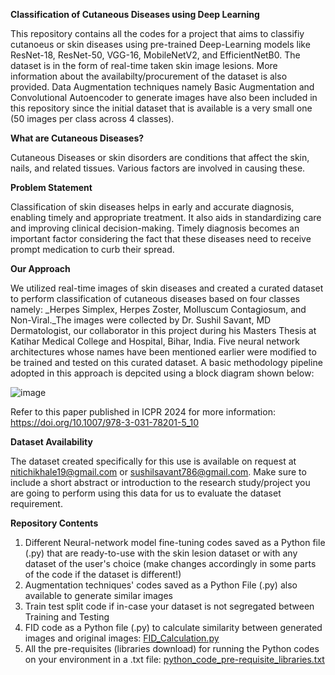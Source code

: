 **Classification of Cutaneous Diseases using Deep Learning**

This repository contains all the codes for a project that aims to classifiy cutanoeus or skin diseases using pre-trained Deep-Learning models like ResNet-18, ResNet-50, VGG-16, MobileNetV2, and EfficientNetB0. The dataset is in the form of real-time taken skin image lesions. More information about the availabilty/procurement of the dataset is also provided. Data Augmentation techniques namely Basic Augmentation and Convolutional Autoencoder to generate images have also been included in this repository since the initial dataset that is available is a very small one (50 images per class across 4 classes).

**What are Cutaneous Diseases?**

Cutaneous Diseases or skin disorders are conditions that affect the skin, nails, and related tissues. Various factors are involved in causing these. 

**Problem Statement**

Classification of skin diseases helps in early and accurate diagnosis, enabling timely and appropriate treatment. It also aids in standardizing care and improving clinical decision-making. Timely diagnosis becomes an important factor considering the fact that these diseases need to receive prompt medication to curb their spread. 

**Our Approach**

We utilized real-time images of skin diseases and created a curated dataset to perform classification of cutaneous diseases based on four classes namely: _Herpes Simplex, Herpes Zoster, Molluscum Contagiosum, and Non-Viral._The images were collected by Dr. Sushil Savant, MD Dermatologist, our collaborator in this project during his Masters Thesis at Katihar Medical College and Hospital, Bihar, India. Five neural network architectures whose names have been mentioned earlier were modified to be trained and tested on this curated dataset. A basic methodology pipeline adopted in this approach is depcited using a block diagram shown below:


![image](https://github.com/user-attachments/assets/de818def-b143-41f4-8e93-0b54c394a1e2)


Refer to this paper published in ICPR 2024 for more information: https://doi.org/10.1007/978-3-031-78201-5_10 

**Dataset Availability** 

The dataset created specifically for this use is available on request at nitichikhale19@gmail.com or sushilsavant786@gmail.com. Make sure to include a short abstract or introduction to the research study/project you are going to perform using this data for us to evaluate the dataset requirement.

**Repository Contents**

1. Different Neural-network model fine-tuning codes saved as a Python file (.py) that are ready-to-use with the skin lesion dataset or with any dataset of the user's choice (make changes accordingly in some parts of the code if the dataset is different!)
2. Augmentation techniques' codes saved as a Python File (.py) also available to generate similar images
3. Train test split code if in-case your dataset is not segregated between Training and Testing
4. FID code as a Python file (.py) to calculate similarity between generated images and original images: [FID_Calculation.py](https://github.com/JaySawant31/Deep-Learning-based-classification-of-Cutaneous-Diseases/blob/main/FID_Calculation.py)
5. All the pre-requisites (libraries download) for running the Python codes on your environment in a .txt file: [python_code_pre-requisite_libraries.txt](https://github.com/JaySawant31/Deep-Learning-based-classification-of-Cutaneous-Diseases/blob/main/python_code_pre-requisite_libraries.txt)


